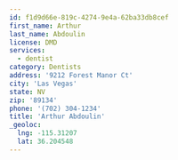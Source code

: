 ```yaml
---
id: f1d9d66e-819c-4274-9e4a-62ba33db8cef
first_name: Arthur
last_name: Abdoulin
license: DMD
services:
  - dentist
category: Dentists
address: '9212 Forest Manor Ct'
city: 'Las Vegas'
state: NV
zip: '89134'
phone: '(702) 304-1234'
title: 'Arthur Abdoulin'
_geoloc:
  lng: -115.31207
  lat: 36.204548
---
```

